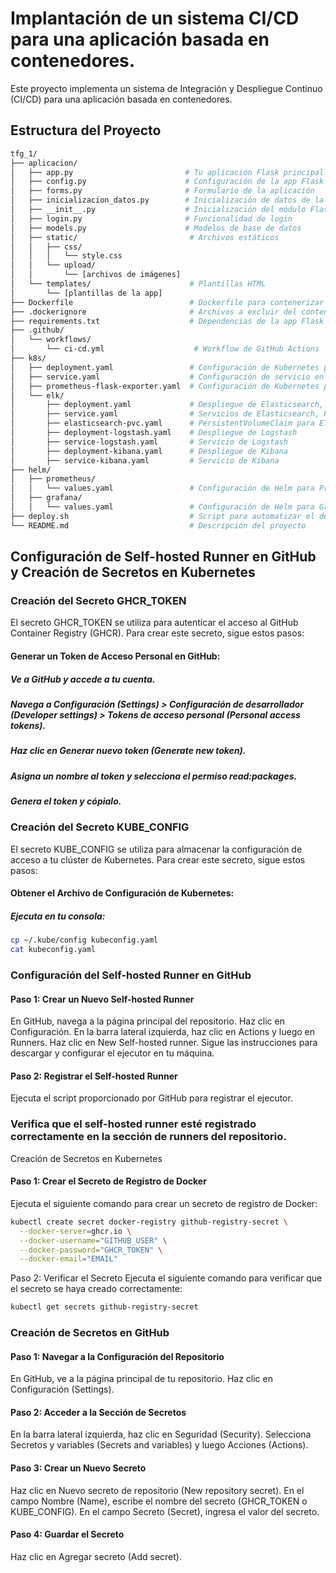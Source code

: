 # Implantación de un sistema CI/CD para una aplicación basada en contenedores.

Este proyecto implementa un sistema de Integración y Despliegue Continuo (CI/CD) para una aplicación basada en contenedores.

## Estructura del Proyecto

```bash
tfg_1/
├── aplicacion/
│   ├── app.py                         # Tu aplicación Flask principal
│   ├── config.py                      # Configuración de la app Flask
│   ├── forms.py                       # Formulario de la aplicación
│   ├── inicializacion_datos.py        # Inicialización de datos de la app
│   ├── __init__.py                    # Inicialización del módulo Flask
│   ├── login.py                       # Funcionalidad de login
│   ├── models.py                      # Modelos de base de datos
│   ├── static/                         # Archivos estáticos
│   │   ├── css/
│   │   │   └── style.css
│   │   └── upload/
│   │       └── [archivos de imágenes]
│   └── templates/                      # Plantillas HTML
│       └── [plantillas de la app]
├── Dockerfile                          # Dockerfile para contenerizar la app
├── .dockerignore                       # Archivos a excluir del contenedor Docker
├── requirements.txt                    # Dependencias de la app Flask
├── .github/
│   └── workflows/
│       └── ci-cd.yml                    # Workflow de GitHub Actions
├── k8s/
│   ├── deployment.yaml                 # Configuración de Kubernetes para desplegar la app
│   ├── service.yaml                    # Configuración de servicio en Kubernetes
│   ├── prometheus-flask-exporter.yaml  # Configuración de Kubernetes para el exporter de métricas Flask
│   └── elk/
│       ├── deployment.yaml             # Despliegue de Elasticsearch, Kibana y Logstash
│       ├── service.yaml                # Servicios de Elasticsearch, Kibana y Logstash
│       ├── elasticsearch-pvc.yaml      # PersistentVolumeClaim para Elasticsearch
│       ├── deployment-logstash.yaml    # Despliegue de Logstash
│       ├── service-logstash.yaml       # Servicio de Logstash
│       ├── deployment-kibana.yaml      # Despliegue de Kibana
│       ├── service-kibana.yaml         # Servicio de Kibana
├── helm/
│   ├── prometheus/
│   │   └── values.yaml                 # Configuración de Helm para Prometheus
│   ├── grafana/
│   │   └── values.yaml                 # Configuración de Helm para Grafana
├── deploy.sh                           # Script para automatizar el despliegue de la app y ELK
└── README.md                           # Descripción del proyecto

```
## Configuración de Self-hosted Runner en GitHub y Creación de Secretos en Kubernetes

### Creación del Secreto GHCR_TOKEN
El secreto GHCR_TOKEN se utiliza para autenticar el acceso al GitHub Container Registry (GHCR). Para crear este secreto, sigue estos pasos:

#### Generar un Token de Acceso Personal en GitHub:

##### Ve a GitHub y accede a tu cuenta.
##### Navega a Configuración (Settings) > Configuración de desarrollador (Developer settings) > Tokens de acceso personal (Personal access tokens).
##### Haz clic en Generar nuevo token (Generate new token).
##### Asigna un nombre al token y selecciona el permiso read:packages.
##### Genera el token y cópialo.

### Creación del Secreto KUBE_CONFIG
El secreto KUBE_CONFIG se utiliza para almacenar la configuración de acceso a tu clúster de Kubernetes. Para crear este secreto, sigue estos pasos:

#### Obtener el Archivo de Configuración de Kubernetes:

##### Ejecuta en tu consola:
```bash
cp ~/.kube/config kubeconfig.yaml
cat kubeconfig.yaml
```

### Configuración del Self-hosted Runner en GitHub
#### Paso 1: Crear un Nuevo Self-hosted Runner
En GitHub, navega a la página principal del repositorio.
Haz clic en Configuración.
En la barra lateral izquierda, haz clic en Actions y luego en Runners.
Haz clic en New Self-hosted runner.
Sigue las instrucciones para descargar y configurar el ejecutor en tu máquina.
#### Paso 2: Registrar el Self-hosted Runner
Ejecuta el script proporcionado por GitHub para registrar el ejecutor.
### Verifica que el self-hosted runner esté registrado correctamente en la sección de runners del repositorio.
Creación de Secretos en Kubernetes
#### Paso 1: Crear el Secreto de Registro de Docker
Ejecuta el siguiente comando para crear un secreto de registro de Docker:
```bash
kubectl create secret docker-registry github-registry-secret \
  --docker-server=ghcr.io \
  --docker-username="GITHUB_USER" \
  --docker-password="GHCR_TOKEN" \
  --docker-email="EMAIL"
```
Paso 2: Verificar el Secreto
Ejecuta el siguiente comando para verificar que el secreto se haya creado correctamente:

```bash
kubectl get secrets github-registry-secret
```
### Creación de Secretos en GitHub
#### Paso 1: Navegar a la Configuración del Repositorio
En GitHub, ve a la página principal de tu repositorio.
Haz clic en Configuración (Settings).
#### Paso 2: Acceder a la Sección de Secretos
En la barra lateral izquierda, haz clic en Seguridad (Security).
Selecciona Secretos y variables (Secrets and variables) y luego Acciones (Actions).
#### Paso 3: Crear un Nuevo Secreto
Haz clic en Nuevo secreto de repositorio (New repository secret).
En el campo Nombre (Name), escribe el nombre del secreto (GHCR_TOKEN o KUBE_CONFIG).
En el campo Secreto (Secret), ingresa el valor del secreto.
#### Paso 4: Guardar el Secreto
Haz clic en Agregar secreto (Add secret).
